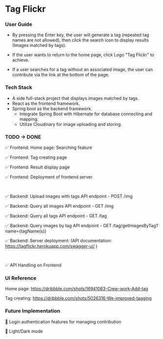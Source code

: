 # Tag Flickr

### User Guide

- By pressing the Enter key, the user will generate a tag (repeated tag names are not allowed), then click the search icon to display results (Images matched by tags). 

- If the user wants to return to the home page, click Logo "Tag Flickr" to achieve.
- If a user searches for a tag without an associated image, the user can contribute via the link at the bottom of the page.

### Tech Stack

- A side full-stack project that displays images matched by tags.
- React as the frontend framework.
- Spring boot as the backend framework.
  - Integrate Spring Boot with Hibernate for database connecting and mapping.
  - Utilize Cloudinary for image uploading and storing.


### TODO -> DONE

✅ Frontend:	 Home page: Searching feature

✅ Frontend:	 Tag creating page

✅ Frontend:	 Result display page

✅ Frontend:	 Deployment of frontend server  

<br>

✅ Backend:	  Upload images with tags API endpoint - POST /img

✅ Backend:	  Query all images API endpoint - GET /img

✅ Backend:	  Query all tags API endpoint - GET /tag

✅ Backend:	  Query images by tag API endpoint - GET /tag/getImagesByTag?name={tagName(s)}

✅ Backend:    Server deployment: (API documentation: https://tagflickr.herokuapp.com/swagger-ui/ )

<br>

✅ API Handling on Frontend



### UI Reference 

Home page: https://dribbble.com/shots/16941063-Crew-work-Add-tag

Tag creating: https://dribbble.com/shots/5026316-We-improved-tagging



### Future Implementation

🔲  Login authentication features for managing contribution

🔲  Light/Dark mode
